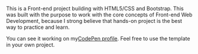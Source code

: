 <p>This is a Front-end project building with HTML5/CSS and Bootstrap. This was built with the purpose to work with the core concepts of Front-end Web Development, because I strong believe that hands-on project is the best way to practice and learn.</p>

<p>You can see it working on my<a href="http://codepen.io/LuKrebs/full/GWzOyp/">CodePen profile</a>. Feel free to use the template in your own project.</p>
